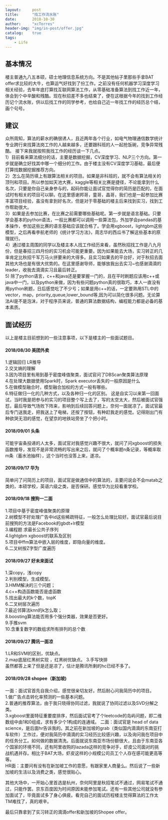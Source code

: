 ```yaml
---
layout:     post
title:      "找工作流水账"
date:       2018-10-30
author:     "xcTorres"
header-img: "img/in-post/offer.jpg"
catalog:    true
tags:
    - Life
---
```


## 基本情况 

楼主普通九八五本硕，硕士地理信息系统方向。不是其他帖子里那些手拿BAT offer求比较的大牛，也算运气好找到了份工作。之前没有任何机器学习深度学习相关经验，去年年底打算找互联网算法工作，从零基础准备算法到找工作近一年，体会到个中辛酸和残酷。现在秋招差不多也结束了，便在这根据今年的找到工作经历记个流水账，供以后找工作的同学参考，也给自己近一年找工作的经历总个结，画个句号。

## 建议

众所周知，算法的薪水的确很诱人，且近两年各个行业，如电气物理通信数学统计专业跨行来找算法岗工作的人越来越多，还要跟科班的人一起抢饭碗，竞争异常残酷。 接下来我就按照我找工作的经历谈一下几点。  
1）目前看来算法细分的话，主要是数据挖掘，CV深度学习、NLP三个方向。第一步就是确立好找其中哪一个细分的工作。由于楼主没有CV深度学习基础，最后便打算找数据挖掘推荐方向。  
2）怎么在简历填上有跟算法相关的项目。如果是非科班的，就不会有算法相关的顶刊和项目。所以参加如天池大赛，kaggle等相关比赛是捷径，不论能拿到什么名次，只要是你自己亲身参与的，起码你能让面试官觉得你的简历是匹配的，在面试时有相关的项目可以聊。在这里感谢邦哥，童哥，晶哥，我们也是一起参加比赛丰富项目经验，虽没有拿到好名次，但是对于零基础的楼主后来找到实习，找到工作帮助很大。  
3）如果是去参加比赛，在比赛之前需要哪些基础呢。第一步就是语言基础。只要学会基本的python语法，一般比赛都可以调用一些算法包，外加学会pandas的基本操作，参加这些比赛的语言基础应该就合格了。学会用xgboost，lightgbm这些模型，之后再看李航老师的《统计学习方法》，周志华的西瓜书了解这些基本的原理就行。  
4）通过楼主周围的同学以及楼主本人找工作经历来看，虽然秋招找工作是八九月份，但是春招三四月份的实习机会可能更重要。因为如果能去大场，实习转正的几率肯定比秋招千军万马火拼要来的大得多。且实习如果去的平台好，对于秋招去面其他大场也是有很大优势的。在这里感谢导师，能够放我出去实习~也感谢滴滴的leader，收我去滴滴实习且最后转正。  
5) 除了python语言，c++和java还是要掌握一门的，且在平时刷题应该用c++或java中一门，以及python来做，因为有些问题python真的很取巧，本人一直没有用python刷题，日后感觉吃了不少亏；如果是用c++的话，一定要熟用STL中的vector，map，priority_queue,lower_bound等,因为可以简化很多问题。无论算法AI是不是泡沫，对于程序员来说，普通的算法数据结构，编程能力都是必备的基本素质。

## 面试经历

以上是楼主目前想到的一些注意事项，以下是楼主的一些面试题目。  
#### 2018/08/30 美团外卖

1.逻辑回归 LR推导  
2.交叉熵的理解  
3.因为项目里有用到基于密度峰值聚类，面试官问了DBScan聚类算法原理  
4.在处理大数据使用Spark时，Spark executor丢失的一般原因是什么  
5.在做模型融合时，模型融合加权的方式一般有哪些。  
6.特征做归一化的几种方式，以及各种归一化的区别。 
这是自实习以来第一回面试，当时我是把参与的实习的项目整个写上去了，写的太空太大，然后被面试官强怼，最后导致气场败下阵来，影响到后续回答问题上，奈何一面就凉了。面试官最后专门送我走，把我送上了电梯，还按了按钮，有种赶我走的感觉。记得刚出门有种欲哭无泪的感觉，在望京的地铁站旁坐了个把小时。 
  
#### 2018/09/01 头条

可能宇宙条投递的人太多，面试官对我感觉兴趣不很大，就问了问xgboost的损失函数推导，发现不是非常流畅的写出来之后，就问了个概率题n条记录，等概率取m条（蓄水池抽样），这个当时也没答上来，遂凉。

#### 2018/09/17 华为

简单问了问简历上的项目，面试官是做通信中的算法的，主要问说会不会matab之类的，本硕学校，英语六级之类，是否保研。感觉华为比较看重学校。

#### 2018/09/18 搜狗一二面

1.项目中基于密度峰值聚类的原理  
2.树模型不好处理广告中id这些稀疏特征，一般怎么处理比较好。面试官最后说目前搜狗的方法是Facebook的gbdt+lr模型  
3.编程题 求最长公共子序列  
4.lightgbm xgboost的联系及区别  
5.项目中ffm算法中嵌入层的维度，即隐向量的维度。  
6.二叉树按Z字型广度遍历

#### 2018/09/27 好未来面试

1.深copy，浅copy  
2.判别模型，生成模型。  
3.HMM解决的三个问题；  
4.c++构造函数能否是虚函数  
5.找出最大的k个数，topK  
6.二叉树层次遍历  
7.最近邻算法knn的k怎么取；  
8.boosting算法能否用多个强分类器，效果是否更好。  
9.手推svm  
10.含重复数字的数组求所有排列的总个数

#### 2018/09/27 腾讯一面凉  
1.LR和SVM的区别，优缺点。  
2.map底层红黑树实现 ，红黑树优缺点。 
3.手写快排  
虽然都答上来了但是还是凉了，估计是腾讯所剩的hc已经不多了。

#### 2018/09/28 shopee（新加坡)

一面：面试官首先自我介绍，感觉很亲切友好。然后耐心问我简历中的项目。  
1.做广告点击转化率预测的一些基本问题。  
2.普通的推荐算法，由于我只晓得协同过滤，我就说了协同过滤以及SVD分解之类。  
3.xgboost里面特征重要度排序，然后面试官考了个leetcode的岛屿问题，即二维数组中由1和0组成，求有多少个1构成的连通域。
二面：面试官是 head of data science，是后面hr告诉我的。其之前在新加坡的grab（类似国内滴滴的东南亚打车软件）工作过，便对我简历中滴滴的实习经历比较感兴趣，以及询问我在项目中的任务分工。如何做的数据清洗。后面就说东南亚市场份额很大，且由于东南亚各个国家的环境不同，还有阿里收购的lazada这样的竞争对手，虾皮公司面对的挑战机遇并存。相比于BAT大场，虾皮这样的小规模公司员工个人存在感可能更高等等。  
HR面：主要问有没有在新加坡工作的意愿，有跟家里人商量么。然后说了一些新加坡的生活以及消费之类，感觉很贴心。  

其他大场中，一开始心里首选是杭州，奈何阿里是秋招笔试不通过，网易笔试不通过，只能作罢。京东百度因为时间原因未能参加笔试。还有一些其他公司就没有参加面试了，毕竟面试多了身心俱疲。看完自己的面试历程楼主觉得算法的工作太TM难找了，真的艰辛。  
  

最后只靠拿到了实习转正的滴滴offer和新加坡的Shopee offer。
